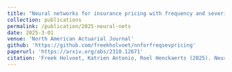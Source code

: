 ```yaml
---
title: "Neural networks for insurance pricing with frequency and severity data: a benchmark study from data preprocessing to technical tariff."
collection: publications
permalink: /publication/2025-neural-nets
date: 2025-3-01
venue: 'North American Actuarial Journal'
github: 'https://github.com/freekholvoet/nnforfreqsevpricing'
paperurl: 'https://arxiv.org/abs/2310.12671'
citation: 'Freek Holvoet, Katrien Antonio, Roel Henckaerts (2025). Neural networks for insurance pricing with frequency and severity data: a benchmark study from data preprocessing to technical tariff. <em>North Americal Actuarial Journal</em>.'
---
```

